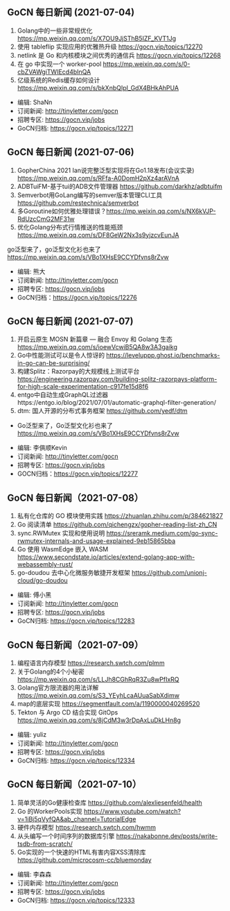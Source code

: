## GoCN 每日新闻 (2021-07-04)

1. Golang中的一些非常规优化 https://mp.weixin.qq.com/s/X7OU9JjSThB5IZF_KVT1Jg
2. 使用 tableflip 实现应用的优雅热升级 https://gocn.vip/topics/12270
3. netlink 是 Go 和内核模块之间优秀的通信兵 https://gocn.vip/topics/12268
4. 在 go 中实现一个 worker-pool https://mp.weixin.qq.com/s/0-cbZVAWgiTWIEcd4bInQA
5. 亿级系统的Redis缓存如何设计 https://mp.weixin.qq.com/s/bkXnbQIpI_GdX4BHkAhPUA

- 编辑: ShaNn
- 订阅新闻: http://tinyletter.com/gocn
- 招聘专区: https://gocn.vip/jobs
- GoCN归档: https://gocn.vip/topics/12271

## GoCN 每日新闻 (2021-07-06)

1. GopherChina 2021 Ian说完整泛型实现将在Go1.18发布(会议实录) https://mp.weixin.qq.com/s/RFfa-A0DomH2pXz4arAVnA
2. ADBTuiFM-基于tui的ADB文件管理器  https://github.com/darkhz/adbtuifm
3. Semverbot用GoLang编写的semver版本管理CLI工具 https://github.com/restechnica/semverbot
4. 多Goroutine如何优雅处理错误？https://mp.weixin.qq.com/s/NX6kVJP-RdUzcCmG2MF31w
5. 优化Golang分布式行情推送的性能瓶颈  https://mp.weixin.qq.com/s/DF8GeW2Nx3s9yjzcvEunJA

go泛型来了，go泛型文化衫也来了   https://mp.weixin.qq.com/s/VBo1XHsE9CCYDfvns8rZvw
- 编辑: 熊大 
- 订阅新闻: http://tinyletter.com/gocn
- 招聘专区: https://gocn.vip/jobs
- GoCN归档：https://gocn.vip/topics/12276

## GoCN 每日新闻 (2021-07-07)

1. 开启云原生 MOSN 新篇章 — 融合 Envoy 和 Golang 生态 https://mp.weixin.qq.com/s/ioewVcwiB5QA8w3A3gaikg
2. Go中性能测试可以是令人惊讶的 https://leveluppp.ghost.io/benchmarks-in-go-can-be-surprising/
3. 构建Splitz：Razorpay的大规模线上测试平台 https://engineering.razorpay.com/building-splitz-razorpays-platform-for-high-scale-experimentation-c917fe15d8f6
4. entgo中自动生成GraphQL过滤器https://entgo.io/blog/2021/07/01/automatic-graphql-filter-generation/
5. dtm: 国人开源的分布式事务框架 https://github.com/yedf/dtm

* Go泛型来了，Go泛型文化衫也来了 https://mp.weixin.qq.com/s/VBo1XHsE9CCYDfvns8rZvw

- 编辑: 李俱顺Kevin
- 订阅新闻: http://tinyletter.com/gocn
- 招聘专区: https://gocn.vip/jobs
- GOCN归档：https://gocn.vip/topics/12277

## GoCN 每日新闻（2021-07-08）

1. 私有化仓库的 GO 模块使用实践 https://zhuanlan.zhihu.com/p/384621827
2. Go 阅读清单 https://github.com/qichengzx/gopher-reading-list-zh_CN
3. sync.RWMutex 实现和使用说明 https://sreramk.medium.com/go-sync-rwmutex-internals-and-usage-explained-9eb15865bba
4. Go 使用 WasmEdge 嵌入 WASM https://www.secondstate.io/articles/extend-golang-app-with-webassembly-rust/
5. go-doudou 去中心化微服务敏捷开发框架 https://github.com/unionj-cloud/go-doudou

- 编辑: 傅小黑
- 订阅新闻: http://tinyletter.com/gocn
- 招聘专区: https://gocn.vip/jobs
- GoCN归档: https://gocn.vip/topics/12283

## GoCN 每日新闻（2021-07-09）

1. 编程语言内存模型 https://research.swtch.com/plmm
2. 关于Golang的4个小秘密 https://mp.weixin.qq.com/s/LLJh8CGhRqR3Zu8wPfIxRQ
3. Golang官方限流器的用法详解 https://mp.weixin.qq.com/s/S3_YEyhLcaAUuaSabXdimw
4. map的底层实现 https://segmentfault.com/a/1190000040269520
5. Tekton 与 Argo CD 结合实现 GitOps https://mp.weixin.qq.com/s/8jCdM3w3rDpAxLuDkLHn8g

- 编辑: yuliz
- 订阅新闻: http://tinyletter.com/gocn
- 招聘专区: https://gocn.vip/jobs
- GoCN归档: https://gocn.vip/topics/12334

## GoCN 每日新闻（2021-07-10）

1. 简单灵活的Go健康检查库 https://github.com/alexliesenfeld/health
2. Go 的WorkerPools实现 https://www.youtube.com/watch?v=1iBj5qVyfQA&ab_channel=TutorialEdge
3. 硬件内存模型 https://research.swtch.com/hwmm
4. 从头编写一个时间序列的数据库引擎 https://nakabonne.dev/posts/write-tsdb-from-scratch/
5. Go实现的一个快速的HTML有害内容XSS清除库 https://github.com/microcosm-cc/bluemonday

- 编辑: 李森森
- 订阅新闻: http://tinyletter.com/gocn
- 招聘专区: https://gocn.vip/jobs
- GoCN归档: https://gocn.vip/topics/12333
